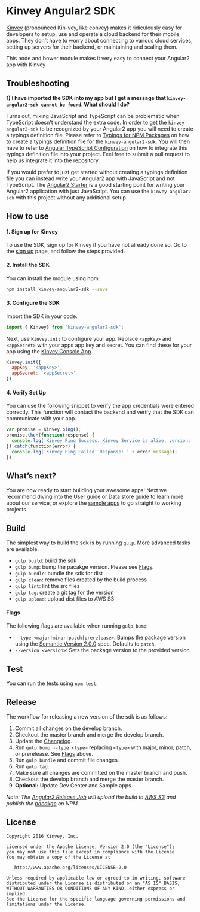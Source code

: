 # Kinvey Angular2 SDK
[Kinvey](http://www.kinvey.com) (pronounced Kin-vey, like convey) makes it ridiculously easy for developers to setup, use and operate a cloud backend for their mobile apps. They don't have to worry about connecting to various cloud services, setting up servers for their backend, or maintaining and scaling them.

This node and bower module makes it very easy to connect your Angular2 app with Kinvey

## Troubleshooting
__1) I have imported the SDK into my app but I get a message that `kinvey-angular2-sdk cannot be found`. What should I do?__

Turns out, mixing JavaScript and TypeScript can be problematic when TypeScript doesn't understand the extra code. In order to get the `kinvey-angular2-sdk` to be recognized by your Angular2 app you will need to create a typings definition file. Please refer to [Typings for NPM Packages](http://www.typescriptlang.org/docs/handbook/typings-for-npm-packages.html) on how to create a typings definition file for the `kinvey-angular2-sdk`. You will then have to refer to [Angular TypeScript Configuration](https://angular.io/docs/ts/latest/guide/typescript-configuration.html) on how to integrate this typings definition file into your project. Feel free to submit a pull request to help us integrate it into the repository.

If you would prefer to just get started without creating a typings definition file you can instead write your Angular2 app with JavaScript and not TypeScript. The [Angular2 Starter](https://github.com/blacksonic/angular2-esnext-starter) is a good starting point for writing your Angular2 application with just JavaScript. You can use the `kinvey-angular2-sdk` with this project without any additional setup.


## How to use

#### 1. Sign up for Kinvey
To use the SDK, sign up for Kinvey if you have not already done so. Go to the [sign up](https://console.kinvey.com/#signup) page, and follow the steps provided.

#### 2. Install the SDK
You can install the module using npm:

```bash
npm install kinvey-angular2-sdk --save
```

#### 3. Configure the SDK
Import the SDK in your code.

```javascript
import { Kinvey} from 'kinvey-angular2-sdk';
```


Next, use `Kinvey.init` to configure your app. Replace `<appKey>` and `<appSecret>` with your apps app key and secret. You can find these for your app using the [Kinvey Console App](https://console.kinvey.com).

```javascript
Kinvey.init({
  appKey: '<appKey>',
  appSecret: '<appSecret>'
});
```

#### 4. Verify Set Up
You can use the following snippet to verify the app credentials were entered correctly. This function will contact the backend and verify that the SDK can communicate with your app.

```javascript
var promise = Kinvey.ping();
promise.then(function(response) {
  console.log('Kinvey Ping Success. Kinvey Service is alive, version: ' + response.version + ', response: ' + response.kinvey);
}).catch(function(error) {
  console.log('Kinvey Ping Failed. Response: ' + error.message);
});
```

## What’s next?
You are now ready to start building your awesome apps! Next we recommend diving into the [User guide](http://devcenter.kinvey.com/angular2-v3.0/guides/users) or [Data store guide](http://devcenter.kinvey.com/angular2-v3.0/guides/datastore) to learn more about our service, or explore the [sample apps](http://devcenter.kinvey.com/angular2-v3.0/samples) to go straight to working projects.

## Build
The simplest way to build the sdk is by running `gulp`. More advanced tasks are available.

* `gulp build`: build the sdk
* `gulp bump`: bump the pacakge version. Please see [Flags](#Flags).
* `gulp bundle`: bundle the sdk for dist
* `gulp clean`: remove files created by the build process
* `gulp lint`: lint the src files
* `gulp tag`: create a git tag for the version
* `gulp upload`: upload dist files to AWS S3

#### Flags
The following flags are available when running `gulp bump`:

* `--type <major|minor|patch|prerelease>`: Bumps the package version using the [Semantic Version 2.0.0](http://semver.org/) spec. Defaults to `patch`.
* `--version <version>`: Sets the package version to the provided version.

## Test

You can run the tests using `npm test`.

## Release
The workflow for releasing a new version of the sdk is as follows:

1. Commit all changes on the develop branch.
2. Checkout the master branch and merge the develop branch.
3. Update the [Changelog](CHANGELOG.md).
4. Run `gulp bump --type <type>` replacing `<type>` with major, minor, patch, or prerelease. See [Flags](#Flags) above.
5. Run `gulp bundle` and commit file changes.
6. Run `gulp tag`.
6. Make sure all changes are committed on the master branch and push.
7. Checkout the develop branch and merge the master branch.
8. __Optional:__ Update Dev Center and Sample apps.

*Note: The [Angular2 Release Job](https://build.kinvey.com/jenkins/view/Libraries/job/angular2-sdk-release/) will upload the build to [AWS S3](https://aws.amazon.com/s3/) and publish the [pacakge](https://www.npmjs.com/package/kinvey-angular2-sdk) on NPM.*

## License

    Copyright 2016 Kinvey, Inc.

    Licensed under the Apache License, Version 2.0 (the "License");
    you may not use this file except in compliance with the License.
    You may obtain a copy of the License at

       http://www.apache.org/licenses/LICENSE-2.0

    Unless required by applicable law or agreed to in writing, software
    distributed under the License is distributed on an "AS IS" BASIS,
    WITHOUT WARRANTIES OR CONDITIONS OF ANY KIND, either express or implied.
    See the License for the specific language governing permissions and
    limitations under the License.
